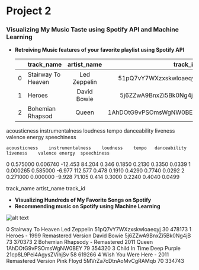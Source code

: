 # Project 2 
### Visualizing My Music Taste using Spotify API and Machine Learning

* **Retreiving Music features of your favorite playlist using Spotify API**

  |   | track_name          | artist_name   |               track_id |acousticness | instrumentalness | loudness |
  | --| -------------       |:-------------:|                  -----:|------------- |:-------------:| -----:|
  |  0 | Stairway To Heaven | Led Zeppelin  | 51pQ7vY7WXzxskwloaeqyj |0.575000 | -12.453 | track_id |
  |  1 | Heroes             | David Bowie   | 5j6ZZwA9BnxZi5Bk0Ng4jB |0.000265 | -6.977 | track_id |
  |  2 | Bohemian Rhapsod   | Queen         | 1AhDOtG9vPSOmsWgNW0BEY |0.000000 | -9.928 | track_id |
acousticness	instrumentalness	loudness	tempo	danceability	liveness	valence	energy	speechiness


	acousticness	instrumentalness	loudness	tempo	danceability	liveness	valence	energy	speechiness
0	0.575000	0.006740	-12.453	84.204	0.346	0.1850	0.2130	0.3350	0.0339
1	0.000265	0.585000	-6.977	112.577	0.478	0.1910	0.4290	0.7740	0.0292
2	0.271000	0.000000	-9.928	71.105	0.414	0.3000	0.2240	0.4040	0.0499


track_name	artist_name	track_id
* **Visualizing Hundreds of My Favorite Songs on Spotify**
* **Recommending music on Spotify using Machine Learning**

![alt text](https://spotify.i.lithium.com/t5/image/serverpage/image-id/34343iEA24CBEDC14AD443/image-size/medium?v=0.6&px=100 "Logo Title Text 1")


0	Stairway To Heaven	Led Zeppelin	51pQ7vY7WXzxskwloaeqyj	30	478173
1	Heroes - 1999 Remastered Version	David Bowie	5j6ZZwA9BnxZi5Bk0Ng4jB	73	370373
2	Bohemian Rhapsody - Remastered 2011	Queen	1AhDOtG9vPSOmsWgNW0BEY	79	354320
3	Child In Time	Deep Purple	21cp8L9Pei4AgysZVihjSv	58	619266
4	Wish You Were Here - 2011 Remastered Version	Pink Floyd	5MVrZa7cDtnAoMvCgRAMqb	70	334743


